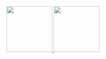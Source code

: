 

<div align="center">
  <a href="https://github.com/daianercruz">
  <img height="120em" src="https://github-readme-stats.vercel.app/api?username=daianercruz&show_icons=true&theme=midnight-purple&include_all_commits=true&count_private=true"/>
  <img height="120em" src="https://github-readme-stats.vercel.app/api/top-langs/?username=daianercruz&layout=compact&langs_count=7&theme=midnight-purple"/>
</div>
  </div>
  
 
